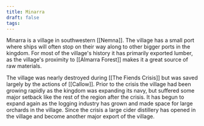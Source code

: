 ```yaml
---
title: Minarra
draft: false
tags:
---
```

 Minarra is a village in southwestern [[Nemna]]. The village has a small port where ships will often stop on their way along to other bigger ports in the kingdom. For most of the village's history it has primarily exported lumber, as the village's proximity to [[Almarra Forest]] makes it a great source of raw materials.

The village was nearly destroyed during [[The Fiends Crisis]] but was saved largely by the actions of [[Callow]]. Prior to the crisis the village had been growing rapidly as the kingdom was expanding its navy, but suffered some major setback like the rest of the region after the crisis. It has begun to expand again as the logging industry has grown and made space for large orchards in the village. Since the crisis a large cider distillery has opened in the village and become another major export of the village.